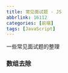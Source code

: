 ```yaml
---
title: 常见面试题 - JS
abbrlink: 16112
categories: [前端]
tags: [JavaScript]
---
```


一些常见面试题的整理
<!-- more -->

### 数组去除